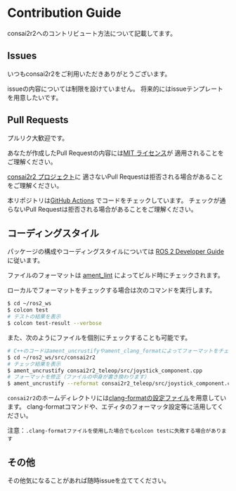 # Contribution Guide

consai2r2へのコントリビュート方法について記載してます。

## Issues

いつもconsai2r2をご利用いただきありがとうございます。

issueの内容については制限を設けていません。
将来的にはissueテンプレートを用意したいです。

## Pull Requests

プルリク大歓迎です。

あなたが作成したPull Requestの内容には[MIT ライセンス](./LICENSE)が
適用されることをご理解ください。

[consai2r2 プロジェクト](https://github.com/SSL-Roots/consai2r2/projects)に
適さないPull Requestは拒否される場合があることをご理解ください。

本リポジトリは[GitHub Actions](https://github.com/SSL-Roots/consai2r2/actions)
でコードをチェックしています。
チェックが通らないPull Requestは拒否される場合があることをご理解ください。

## コーディングスタイル

パッケージの構成やコーディングスタイルについては
[ROS 2 Developer Guide](https://index.ros.org/doc/ros2/Contributing/Developer-Guide/)
に従います。

ファイルのフォーマットは
[ament_lint](https://github.com/ament/ament_lint)
によってビルド時にチェックされます。

ローカルでフォーマットをチェックする場合は次のコマンドを実行します。

```sh
$ cd ~/ros2_ws
$ colcon test
# テストの結果を表示
$ colcon test-result --verbose
```

また、次のようにファイルを個別にチェックすることも可能です。

```sh
# C++のコードはament_uncrustifyやament_clang_formatによってフォーマットをチェックできます
$ cd ~/ros2_ws/src/consai2r2
# チェック結果を表示
$ ament_uncrustify consai2r2_teleop/src/joystick_component.cpp           
# フォーマットを修正（ファイルの中身が書き換わります）
$ ament_uncrustify --reformat consai2r2_teleop/src/joystick_component.cpp
```

`consai2r2`のホームディレクトリには[clang-formatの設定ファイル](./.clang-format)を用意しています。
clang-formatコマンドや、エディタのフォーマッタ設定等に活用してください。

注意：`.clang-formatファイルを使用した場合でもcolcon testに失敗する場合があります`


## その他

その他気になることがあれば随時issueを立ててください。

